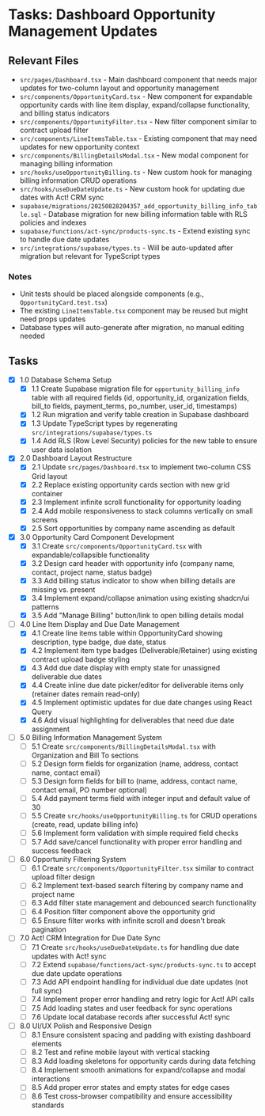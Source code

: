 # Tasks: Dashboard Opportunity Management Updates

## Relevant Files

- `src/pages/Dashboard.tsx` - Main dashboard component that needs major updates for two-column layout and opportunity management
- `src/components/OpportunityCard.tsx` - New component for expandable opportunity cards with line item display, expand/collapse functionality, and billing status indicators
- `src/components/OpportunityFilter.tsx` - New filter component similar to contract upload filter
- `src/components/LineItemsTable.tsx` - Existing component that may need updates for new opportunity context
- `src/components/BillingDetailsModal.tsx` - New modal component for managing billing information
- `src/hooks/useOpportunityBilling.ts` - New custom hook for managing billing information CRUD operations
- `src/hooks/useDueDateUpdate.ts` - New custom hook for updating due dates with Act! CRM sync
- `supabase/migrations/20250828204357_add_opportunity_billing_info_table.sql` - Database migration for new billing information table with RLS policies and indexes
- `supabase/functions/act-sync/products-sync.ts` - Extend existing sync to handle due date updates
- `src/integrations/supabase/types.ts` - Will be auto-updated after migration but relevant for TypeScript types

### Notes

- Unit tests should be placed alongside components (e.g., `OpportunityCard.test.tsx`)
- The existing `LineItemsTable.tsx` component may be reused but might need props updates
- Database types will auto-generate after migration, no manual editing needed

## Tasks

- [x] 1.0 Database Schema Setup
  - [x] 1.1 Create Supabase migration file for `opportunity_billing_info` table with all required fields (id, opportunity_id, organization fields, bill_to fields, payment_terms, po_number, user_id, timestamps)
  - [x] 1.2 Run migration and verify table creation in Supabase dashboard
  - [x] 1.3 Update TypeScript types by regenerating `src/integrations/supabase/types.ts`
  - [x] 1.4 Add RLS (Row Level Security) policies for the new table to ensure user data isolation
- [x] 2.0 Dashboard Layout Restructure  
  - [x] 2.1 Update `src/pages/Dashboard.tsx` to implement two-column CSS Grid layout
  - [x] 2.2 Replace existing opportunity cards section with new grid container
  - [x] 2.3 Implement infinite scroll functionality for opportunity loading
  - [x] 2.4 Add mobile responsiveness to stack columns vertically on small screens
  - [x] 2.5 Sort opportunities by company name ascending as default
- [x] 3.0 Opportunity Card Component Development
  - [x] 3.1 Create `src/components/OpportunityCard.tsx` with expandable/collapsible functionality
  - [x] 3.2 Design card header with opportunity info (company name, contact, project name, status badge)
  - [x] 3.3 Add billing status indicator to show when billing details are missing vs. present
  - [x] 3.4 Implement expand/collapse animation using existing shadcn/ui patterns
  - [x] 3.5 Add "Manage Billing" button/link to open billing details modal
- [ ] 4.0 Line Item Display and Due Date Management
  - [x] 4.1 Create line items table within OpportunityCard showing description, type badge, due date, status
  - [x] 4.2 Implement item type badges (Deliverable/Retainer) using existing contract upload badge styling
  - [x] 4.3 Add due date display with empty state for unassigned deliverable due dates
  - [x] 4.4 Create inline due date picker/editor for deliverable items only (retainer dates remain read-only)
  - [x] 4.5 Implement optimistic updates for due date changes using React Query
  - [x] 4.6 Add visual highlighting for deliverables that need due date assignment
- [ ] 5.0 Billing Information Management System
  - [ ] 5.1 Create `src/components/BillingDetailsModal.tsx` with Organization and Bill To sections
  - [ ] 5.2 Design form fields for organization (name, address, contact name, contact email)
  - [ ] 5.3 Design form fields for bill to (name, address, contact name, contact email, PO number optional)
  - [ ] 5.4 Add payment terms field with integer input and default value of 30
  - [ ] 5.5 Create `src/hooks/useOpportunityBilling.ts` for CRUD operations (create, read, update billing info)
  - [ ] 5.6 Implement form validation with simple required field checks
  - [ ] 5.7 Add save/cancel functionality with proper error handling and success feedback
- [ ] 6.0 Opportunity Filtering System
  - [ ] 6.1 Create `src/components/OpportunityFilter.tsx` similar to contract upload filter design
  - [ ] 6.2 Implement text-based search filtering by company name and project name
  - [ ] 6.3 Add filter state management and debounced search functionality
  - [ ] 6.4 Position filter component above the opportunity grid
  - [ ] 6.5 Ensure filter works with infinite scroll and doesn't break pagination
- [ ] 7.0 Act! CRM Integration for Due Date Sync
  - [ ] 7.1 Create `src/hooks/useDueDateUpdate.ts` for handling due date updates with Act! sync
  - [ ] 7.2 Extend `supabase/functions/act-sync/products-sync.ts` to accept due date update operations
  - [ ] 7.3 Add API endpoint handling for individual due date updates (not full sync)
  - [ ] 7.4 Implement proper error handling and retry logic for Act! API calls
  - [ ] 7.5 Add loading states and user feedback for sync operations
  - [ ] 7.6 Update local database records after successful Act! sync
- [ ] 8.0 UI/UX Polish and Responsive Design
  - [ ] 8.1 Ensure consistent spacing and padding with existing dashboard elements
  - [ ] 8.2 Test and refine mobile layout with vertical stacking
  - [ ] 8.3 Add loading skeletons for opportunity cards during data fetching
  - [ ] 8.4 Implement smooth animations for expand/collapse and modal interactions
  - [ ] 8.5 Add proper error states and empty states for edge cases
  - [ ] 8.6 Test cross-browser compatibility and ensure accessibility standards
